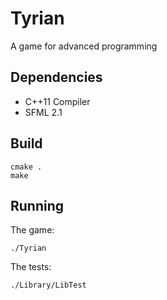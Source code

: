 # Tyrian
A game for advanced programming

## Dependencies
- C++11 Compiler
- SFML 2.1

## Build
```
cmake .
make
```

## Running
The game:
```
./Tyrian
```
The tests:
```
./Library/LibTest
```
